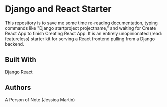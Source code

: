 # Django and React Starter
This repository is to save me some time re-reading documentation, typing commands like "Django startproject projectname," and waiting for Create React App to finish Creating React App.
It is an entirely unopinionated (read: featureless) starter kit for serving a React frontend pulling from a Django backend.

## Built With
Django
React

## Authors
A Person of Note (Jessica Martin)